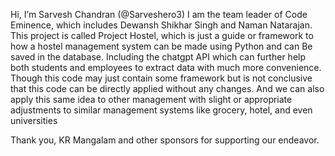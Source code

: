 Hi, I’m Sarvesh Chandran (@Sarveshero3)
I am the team leader of Code Eminence, which includes Dewansh Shikhar Singh and Naman Natarajan.
This project is called Project Hostel, which is just a guide or framework to how a hostel management system can be made using Python and can
Be saved in the database. 
Including the chatgpt API which can further help both students and employees to extract data with much more convenience.
Though this code may just contain some framework but is not conclusive that this code can be directly applied without any changes.
And we can also apply this same idea to other management with slight or appropriate adjustments to similar management systems like grocery, hotel, and even universities

Thank you, KR Mangalam and other sponsors for supporting our endeavor.
